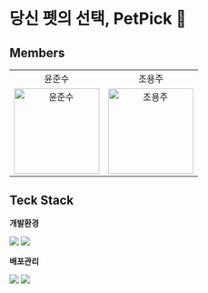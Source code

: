 # 당신 펫의 선택, PetPick 🐾

## Members

<table align="center">
  <tr align="center">
    <td>윤준수</td>
    <td>조용주</td>
  </tr>
  <tr>
    <td align="center">
        <a href="https://github.com/jueunseuk"><img src="https://avatars.githubusercontent.com/u/174159935?v=4" width="150px" alt="윤준수"/><br /></a>
     </td>
     <td align="center">
        <a href="https://github.com/fishman1123"><img src="https://avatars.githubusercontent.com/u/88637228?v=4" width="150px" alt="조용주"/><br /></a>
     </td>

  <tr>
</table>

## Teck Stack

**개발환경**

<div align="left">
<img src="https://img.shields.io/badge/spring-6DB33F?style=for-the-badge&logo=spring&logoColor=white">
<img src="https://img.shields.io/badge/mysql-4479A1?style=for-the-badge&logo=mysql&logoColor=white"> 

**배포관리**

<img src="https://img.shields.io/badge/github-181717?style=for-the-badge&logo=github&logoColor=white">
<img src="https://img.shields.io/badge/amazonaws-232F3E?style=for-the-badge&logo=amazonaws&logoColor=white">


